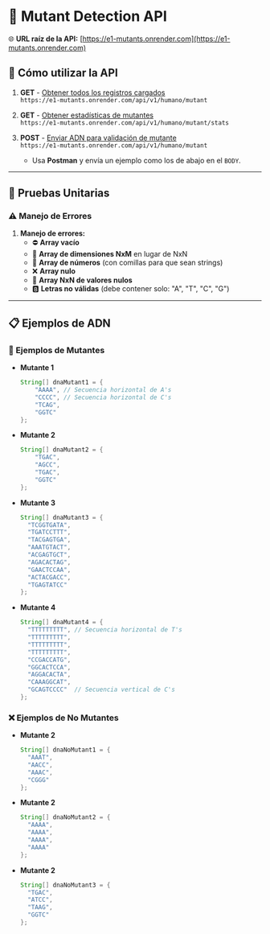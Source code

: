 # 🧬 Mutant Detection API

🌐 **URL raíz de la API:** [https://e1-mutants.onrender.com](https://e1-mutants.onrender.com)

## 🚀 Cómo utilizar la API
1. **GET** - [Obtener todos los registros cargados](https://e1-mutants.onrender.com/api/v1/humano/mutant)  
   `https://e1-mutants.onrender.com/api/v1/humano/mutant`
   
2. **GET** - [Obtener estadísticas de mutantes](https://e1-mutants.onrender.com/api/v1/humano/mutant/stats)  
   `https://e1-mutants.onrender.com/api/v1/humano/mutant/stats`
   
3. **POST** - [Enviar ADN para validación de mutante](https://e1-mutants.onrender.com/api/v1/humano/mutant)  
   `https://e1-mutants.onrender.com/api/v1/humano/mutant`  
   - Usa **Postman** y envía un ejemplo como los de abajo en el `BODY`.

---

## 🧪 Pruebas Unitarias

### ⚠️ Manejo de Errores

1. **Manejo de errores:**
   - ⛔ **Array vacío**
   - 🔄 **Array de dimensiones NxM** en lugar de NxN
   - 🔢 **Array de números** (con comillas para que sean strings)
   - ❌ **Array nulo**
   - 🚫 **Array NxN de valores nulos**
   - 🅱️ **Letras no válidas** (debe contener solo: "A", "T", "C", "G")

---

## 📋 Ejemplos de ADN

### 🧬 Ejemplos de Mutantes

- **Mutante 1**  
  ```java
  String[] dnaMutant1 = {
      "AAAA", // Secuencia horizontal de A's
      "CCCC", // Secuencia horizontal de C's
      "TCAG",
      "GGTC"
  };
- **Mutante 2**  
  ```java
  String[] dnaMutant2 = {
      "TGAC",
      "AGCC",
      "TGAC",
      "GGTC"
  };
- **Mutante 3**  
  ```java
  String[] dnaMutant3 = {
    "TCGGTGATA", 
    "TGATCCTTT", 
    "TACGAGTGA", 
    "AAATGTACT", 
    "ACGAGTGCT", 
    "AGACACTAG", 
    "GAACTCCAA", 
    "ACTACGACC", 
    "TGAGTATCC"
  };
- **Mutante 4**  
  ```java
  String[] dnaMutant4 = {
    "TTTTTTTTT", // Secuencia horizontal de T's
    "TTTTTTTTT", 
    "TTTTTTTTT", 
    "TTTTTTTTT", 
    "CCGACCATG", 
    "GGCACTCCA", 
    "AGGACACTA", 
    "CAAAGGCAT", 
    "GCAGTCCCC"  // Secuencia vertical de C's
  };

### ❌ Ejemplos de No Mutantes
- **Mutante 2**  
  ```java
  String[] dnaNoMutant1 = {
    "AAAT",
    "AACC",
    "AAAC",
    "CGGG"
  };
- **Mutante 2**  
  ```java
  String[] dnaNoMutant2 = {
    "AAAA",
    "AAAA",
    "AAAA",
    "AAAA"
  };
- **Mutante 2**  
  ```java
  String[] dnaNoMutant3 = {
    "TGAC",
    "ATCC",
    "TAAG",
    "GGTC"
  };

